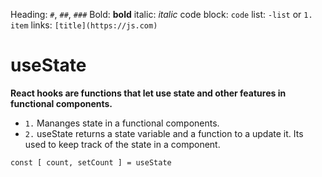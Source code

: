 
Heading: `#`, `##`, `###`
Bold: **bold**
italic: *italic*
code block: ``code``
list: `-list` or `1. item`
links: `[title](https://js.com)`


# useState
**React hooks are functions that let use state and other features in functional components.**
- `1.` Mananges state in a functional components.
- `2.` useState returns a state variable and a function to a update it. Its used to keep track of the state in a component.

```
const [ count, setCount ] = useState

```




